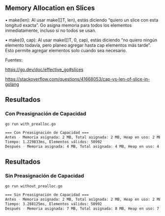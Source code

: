 ## Memory Allocation en Slices

•	make(len): Al usar make([]T, len), estás diciendo “quiero un slice con esta longitud exacta”. Go asigna memoria para todos los elementos inmediatamente, incluso si no todos se usan.

•	make(0, cap): Al usar make([]T, 0, cap), estás diciendo “no quiero ningún elemento todavía, pero planeo agregar hasta cap elementos más tarde”. Esto permite agregar elementos solo cuando sea necesario.


Fuentes:

https://go.dev/doc/effective_go#slices

https://stackoverflow.com/questions/41668053/cap-vs-len-of-slice-in-golang

## **Resultados**

### **Con Preasignación de Capacidad**
```bash
go run with_prealloc.go

=== Con Preasignación de Capacidad ===
Antes - Memoria asignada: 2 MB, Total asignada: 2 MB, Heap en uso: 2 MB
Tiempo: 1.229833ms, Elementos válidos: 50992
Después - Memoria asignada: 4 MB, Total asignada: 4 MB, Heap en uso: 4 MB
```

## **Resultados**

### **Sin Preasignación de Capacidad**
```bash
go run without_prealloc.go

=== Sin Preasignación de Capacidad ===
Antes - Memoria asignada: 2 MB, Total asignada: 2 MB, Heap en uso: 2 MB
Tiempo: 3.288125ms, Elementos válidos: 50992
Después - Memoria asignada: 7 MB, Total asignada: 8 MB, Heap en uso: 7 MB
```